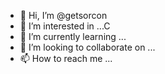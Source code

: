 - 👋 Hi, I’m @getsorcon
- 👀 I’m interested in ...C
- 🌱 I’m currently learning ...
- 💞️ I’m looking to collaborate on ...
- 📫 How to reach me ...

<!---
getsorcon/getsorcon is a ✨ special ✨ repository because its `README.md` (this file) appears on your GitHub profile.
You can click the Preview link to take a look at your changes.
--->
